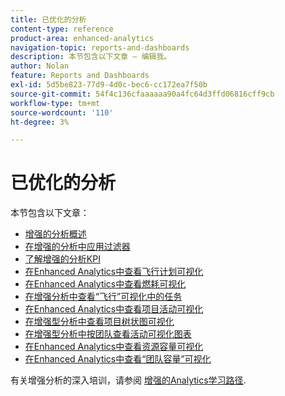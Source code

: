 ```yaml
---
title: 已优化的分析
content-type: reference
product-area: enhanced-analytics
navigation-topic: reports-and-dashboards
description: 本节包含以下文章 — 编辑我。
author: Nolan
feature: Reports and Dashboards
exl-id: 5d5be823-77d9-4d0c-bec6-cc172ea7f50b
source-git-commit: 54f4c136cfaaaaaa90a4fc64d3ffd06816cff9cb
workflow-type: tm+mt
source-wordcount: '110'
ht-degree: 3%

---
```


# 已优化的分析

本节包含以下文章：

* [增强的分析概述](../enhanced-analytics/enhanced-analytics-overview.md)
* [在增强的分析中应用过滤器](../enhanced-analytics/use-enhanced-analytics-filters.md)
* [了解增强的分析KPI](../enhanced-analytics/understand-enhanced-analytics-kpis.md)
* [在Enhanced Analytics中查看飞行计划可视化](../enhanced-analytics/flight-plan-overview.md)
* [在Enhanced Analytics中查看燃耗可视化](../enhanced-analytics/burndown-overview.md)
* [在增强分析中查看“飞行”可视化中的任务](../enhanced-analytics/tasks-in-flight-overview.md)
* [在Enhanced Analytics中查看项目活动可视化](../enhanced-analytics/project-activity-overview.md)
* [在增强型分析中查看项目树状图可视化](../enhanced-analytics/project-treemap-overview.md)
* [在增强型分析中按团队查看活动可视化图表](../enhanced-analytics/activity-by-team-overview.md)
* [在Enhanced Analytics中查看资源容量可视化](../enhanced-analytics/resource-capacity-overview.md)
* [在Enhanced Analytics中查看“团队容量”可视化](../enhanced-analytics/team-capacity-overview.md)

<!--* [View Enhanced analytics visualizations by duration](../enhanced-analytics/view-enhanced-analytics-charts-duration.md)-->

<!--
  <li data-mc-conditions="QuicksilverOrClassic.Draft mode"><a href="../enhanced-analytics/trend-views-overview.md" class="MCXref xref" xrefformat="{para}">Trend views overview</a> </li>
  -->

有关增强分析的深入培训，请参阅 [增强的Analytics学习路径](https://one.workfront.com/s/enhanced-analytics-program).
